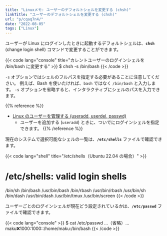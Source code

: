 ```yaml
---
title: "Linuxメモ: ユーザーのデフォルトシェルを変更する (chsh)"
linkTitle: "ユーザーのデフォルトシェルを変更する (chsh)"
url: "p/cqaq7n4/"
date: "2022-08-05"
tags: ["Linux"]
---
```


ユーザーが Linux にログインしたときに起動するデフォルトシェルは、__`chsh`__ (change login shell) コマンドで変更することができます。

{{< code lang="console" title="カレントユーザーのログインシェルを /bin/bash に変更する" >}}
$ chsh -s /bin/bash
{{< /code >}}

`-s` オプションではシェルのフルパスを指定する必要があることに注意してください。
例えば、Bash を使いたければ、`bash` ではなく `/bin/bash` と入力します。
`-s` オプションを省略すると、インタラクティブにシェルのパスを入力できます。

{{% reference %}}
- [Linux のユーザーを管理する (useradd, userdel, passwd)](/p/7m5k3hx/)
  - ユーザーを追加する (`useradd`) ときに、ついでにログインシェルを指定できます。
{{% /reference %}}

現在のシステムで選択可能なシェルの一覧は、__`/etc/shells`__ ファイルで確認できます。

{{< code lang="shell" title="/etc/shells（Ubuntu 22.04 の場合）" >}}
# /etc/shells: valid login shells
/bin/sh
/bin/bash
/usr/bin/bash
/bin/rbash
/usr/bin/rbash
/usr/bin/sh
/bin/dash
/usr/bin/dash
/usr/bin/tmux
/usr/bin/screen
{{< /code >}}

ユーザーごとのログインシェルが現在どう設定されているかは、__`/etc/passwd`__ ファイルで確認できます。

{{< code lang="console" >}}
$ cat /etc/passwd
...（省略）...
maku:x:1000:1000::/home/maku:/bin/bash
{{< /code >}}

